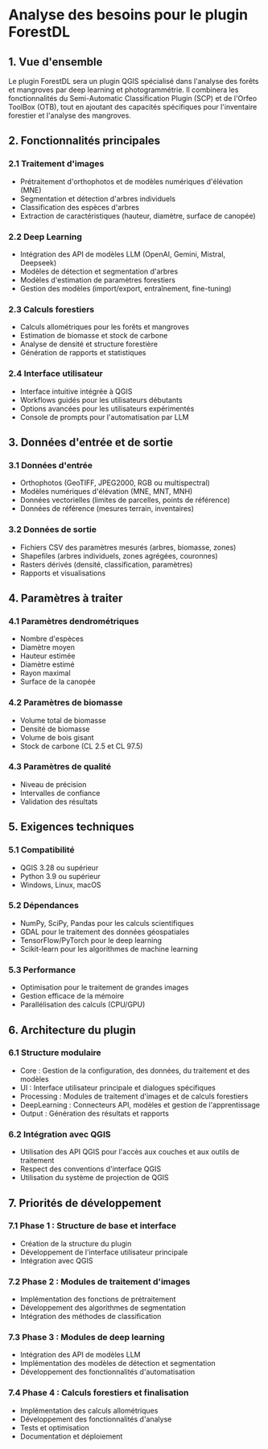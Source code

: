 # Analyse des besoins pour le plugin ForestDL

## 1. Vue d'ensemble

Le plugin ForestDL sera un plugin QGIS spécialisé dans l'analyse des forêts et mangroves par deep learning et photogrammétrie. Il combinera les fonctionnalités du Semi-Automatic Classification Plugin (SCP) et de l'Orfeo ToolBox (OTB), tout en ajoutant des capacités spécifiques pour l'inventaire forestier et l'analyse des mangroves.

## 2. Fonctionnalités principales

### 2.1 Traitement d'images
- Prétraitement d'orthophotos et de modèles numériques d'élévation (MNE)
- Segmentation et détection d'arbres individuels
- Classification des espèces d'arbres
- Extraction de caractéristiques (hauteur, diamètre, surface de canopée)

### 2.2 Deep Learning
- Intégration des API de modèles LLM (OpenAI, Gemini, Mistral, Deepseek)
- Modèles de détection et segmentation d'arbres
- Modèles d'estimation de paramètres forestiers
- Gestion des modèles (import/export, entraînement, fine-tuning)

### 2.3 Calculs forestiers
- Calculs allométriques pour les forêts et mangroves
- Estimation de biomasse et stock de carbone
- Analyse de densité et structure forestière
- Génération de rapports et statistiques

### 2.4 Interface utilisateur
- Interface intuitive intégrée à QGIS
- Workflows guidés pour les utilisateurs débutants
- Options avancées pour les utilisateurs expérimentés
- Console de prompts pour l'automatisation par LLM

## 3. Données d'entrée et de sortie

### 3.1 Données d'entrée
- Orthophotos (GeoTIFF, JPEG2000, RGB ou multispectral)
- Modèles numériques d'élévation (MNE, MNT, MNH)
- Données vectorielles (limites de parcelles, points de référence)
- Données de référence (mesures terrain, inventaires)

### 3.2 Données de sortie
- Fichiers CSV des paramètres mesurés (arbres, biomasse, zones)
- Shapefiles (arbres individuels, zones agrégées, couronnes)
- Rasters dérivés (densité, classification, paramètres)
- Rapports et visualisations

## 4. Paramètres à traiter

### 4.1 Paramètres dendrométriques
- Nombre d'espèces
- Diamètre moyen
- Hauteur estimée
- Diamètre estimé
- Rayon maximal
- Surface de la canopée

### 4.2 Paramètres de biomasse
- Volume total de biomasse
- Densité de biomasse
- Volume de bois gisant
- Stock de carbone (CL 2.5 et CL 97.5)

### 4.3 Paramètres de qualité
- Niveau de précision
- Intervalles de confiance
- Validation des résultats

## 5. Exigences techniques

### 5.1 Compatibilité
- QGIS 3.28 ou supérieur
- Python 3.9 ou supérieur
- Windows, Linux, macOS

### 5.2 Dépendances
- NumPy, SciPy, Pandas pour les calculs scientifiques
- GDAL pour le traitement des données géospatiales
- TensorFlow/PyTorch pour le deep learning
- Scikit-learn pour les algorithmes de machine learning

### 5.3 Performance
- Optimisation pour le traitement de grandes images
- Gestion efficace de la mémoire
- Parallélisation des calculs (CPU/GPU)

## 6. Architecture du plugin

### 6.1 Structure modulaire
- Core : Gestion de la configuration, des données, du traitement et des modèles
- UI : Interface utilisateur principale et dialogues spécifiques
- Processing : Modules de traitement d'images et de calculs forestiers
- DeepLearning : Connecteurs API, modèles et gestion de l'apprentissage
- Output : Génération des résultats et rapports

### 6.2 Intégration avec QGIS
- Utilisation des API QGIS pour l'accès aux couches et aux outils de traitement
- Respect des conventions d'interface QGIS
- Utilisation du système de projection de QGIS

## 7. Priorités de développement

### 7.1 Phase 1 : Structure de base et interface
- Création de la structure du plugin
- Développement de l'interface utilisateur principale
- Intégration avec QGIS

### 7.2 Phase 2 : Modules de traitement d'images
- Implémentation des fonctions de prétraitement
- Développement des algorithmes de segmentation
- Intégration des méthodes de classification

### 7.3 Phase 3 : Modules de deep learning
- Intégration des API de modèles LLM
- Implémentation des modèles de détection et segmentation
- Développement des fonctionnalités d'automatisation

### 7.4 Phase 4 : Calculs forestiers et finalisation
- Implémentation des calculs allométriques
- Développement des fonctionnalités d'analyse
- Tests et optimisation
- Documentation et déploiement
